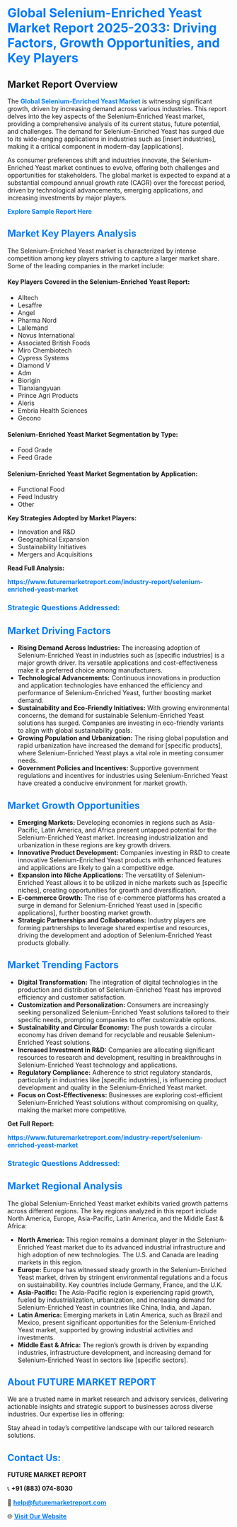 <h1 style="color: #007BFF;">Global Selenium-Enriched Yeast Market Report 2025-2033: Driving Factors, Growth Opportunities, and Key Players</h1>

<section id="overview">
<h2>Market Report Overview</h2>
<p>The <a href="https://www.futuremarketreport.com/industry-report/selenium-enriched-yeast-market" style="color: #007BFF; text-decoration: none;"><strong>Global Selenium-Enriched Yeast Market</strong></a> is witnessing significant growth, driven by increasing demand across various industries. This report delves into the key aspects of the Selenium-Enriched Yeast market, providing a comprehensive analysis of its current status, future potential, and challenges. The demand for Selenium-Enriched Yeast has surged due to its wide-ranging applications in industries such as [insert industries], making it a critical component in modern-day [applications].</p>
<p>As consumer preferences shift and industries innovate, the Selenium-Enriched Yeast market continues to evolve, offering both challenges and opportunities for stakeholders. The global market is expected to expand at a substantial compound annual growth rate (CAGR) over the forecast period, driven by technological advancements, emerging applications, and increasing investments by major players.</p>
</section>

<section id="overview">
<p><a href="https://www.futuremarketreport.com/request-sample/reportId=30824" style="color: #007BFF; text-decoration: none;"><strong>Explore Sample Report Here</strong></a></p>
</section>

<section id="key-players">
<h2 style="color: #007BFF;">Market Key Players Analysis</h2>
<p>The Selenium-Enriched Yeast market is characterized by intense competition among key players striving to capture a larger market share. Some of the leading companies in the market include:</p>
<h4>Key Players Covered in the Selenium-Enriched Yeast Report:</h4>
<ul><li>Alltech</li><li>Lesaffre</li><li>Angel</li><li>Pharma Nord</li><li>Lallemand</li><li>Novus International</li><li>Associated British Foods</li><li>Miro Chembiotech</li><li>Cypress Systems</li><li>Diamond V</li><li>Adm</li><li>Biorigin</li><li>Tianxiangyuan</li><li>Prince Agri Products</li><li>Aleris</li><li>Embria Health Sciences</li><li>Gecono</li></ul>
<h4>Selenium-Enriched Yeast Market Segmentation by Type:</h4>
<ul><li>Food Grade</li><li>Feed Grade</li></ul>

<h4>Selenium-Enriched Yeast Market Segmentation by Application:</h4>
<ul><li>Functional Food</li><li>Feed Industry</li><li>Other</li></ul>
<p><strong>Key Strategies Adopted by Market Players:</strong></p>
<ul>
<li>Innovation and R&D</li>
<li>Geographical Expansion</li>
<li>Sustainability Initiatives</li>
<li>Mergers and Acquisitions</li>
</ul>
</section>

<section>
<p><strong>Read Full Analysis: </strong></p><a href="https://www.futuremarketreport.com/industry-report/selenium-enriched-yeast-market" style="color: #007BFF; text-decoration: none;"><strong>https://www.futuremarketreport.com/industry-report/selenium-enriched-yeast-market</strong></a>
<h3 style="color: #007BFF;">Strategic Questions Addressed:</h3>
</section>

<section id="driving-factors">
<h2 style="color: #007BFF;">Market Driving Factors</h2>
<ul>
<li><strong>Rising Demand Across Industries:</strong> The increasing adoption of Selenium-Enriched Yeast in industries such as [specific industries] is a major growth driver. Its versatile applications and cost-effectiveness make it a preferred choice among manufacturers.</li>
<li><strong>Technological Advancements:</strong> Continuous innovations in production and application technologies have enhanced the efficiency and performance of Selenium-Enriched Yeast, further boosting market demand.</li>
<li><strong>Sustainability and Eco-Friendly Initiatives:</strong> With growing environmental concerns, the demand for sustainable Selenium-Enriched Yeast solutions has surged. Companies are investing in eco-friendly variants to align with global sustainability goals.</li>
<li><strong>Growing Population and Urbanization:</strong> The rising global population and rapid urbanization have increased the demand for [specific products], where Selenium-Enriched Yeast plays a vital role in meeting consumer needs.</li>
<li><strong>Government Policies and Incentives:</strong> Supportive government regulations and incentives for industries using Selenium-Enriched Yeast have created a conducive environment for market growth.</li>
</ul>
</section>

<section id="growth-opportunities">
<h2 style="color: #007BFF;">Market Growth Opportunities</h2>
<ul>
<li><strong>Emerging Markets:</strong> Developing economies in regions such as Asia-Pacific, Latin America, and Africa present untapped potential for the Selenium-Enriched Yeast market. Increasing industrialization and urbanization in these regions are key growth drivers.</li>
<li><strong>Innovative Product Development:</strong> Companies investing in R&D to create innovative Selenium-Enriched Yeast products with enhanced features and applications are likely to gain a competitive edge.</li>
<li><strong>Expansion into Niche Applications:</strong> The versatility of Selenium-Enriched Yeast allows it to be utilized in niche markets such as [specific niches], creating opportunities for growth and diversification.</li>
<li><strong>E-commerce Growth:</strong> The rise of e-commerce platforms has created a surge in demand for Selenium-Enriched Yeast used in [specific applications], further boosting market growth.</li>
<li><strong>Strategic Partnerships and Collaborations:</strong> Industry players are forming partnerships to leverage shared expertise and resources, driving the development and adoption of Selenium-Enriched Yeast products globally.</li>
</ul>
</section>

<section id="trending-factors">
<h2 style="color: #007BFF;">Market Trending Factors</h2>
<ul>
<li><strong>Digital Transformation:</strong> The integration of digital technologies in the production and distribution of Selenium-Enriched Yeast has improved efficiency and customer satisfaction.</li>
<li><strong>Customization and Personalization:</strong> Consumers are increasingly seeking personalized Selenium-Enriched Yeast solutions tailored to their specific needs, prompting companies to offer customizable options.</li>
<li><strong>Sustainability and Circular Economy:</strong> The push towards a circular economy has driven demand for recyclable and reusable Selenium-Enriched Yeast solutions.</li>
<li><strong>Increased Investment in R&D:</strong> Companies are allocating significant resources to research and development, resulting in breakthroughs in Selenium-Enriched Yeast technology and applications.</li>
<li><strong>Regulatory Compliance:</strong> Adherence to strict regulatory standards, particularly in industries like [specific industries], is influencing product development and quality in the Selenium-Enriched Yeast market.</li>
<li><strong>Focus on Cost-Effectiveness:</strong> Businesses are exploring cost-efficient Selenium-Enriched Yeast solutions without compromising on quality, making the market more competitive.</li>
</ul>
</section>

<section>
<p><strong>Get Full Report: </strong></p><a href="https://www.futuremarketreport.com/industry-report/selenium-enriched-yeast-market" style="color: #007BFF; text-decoration: none;"><strong>https://www.futuremarketreport.com/industry-report/selenium-enriched-yeast-market</strong></a>
<h3 style="color: #007BFF;">Strategic Questions Addressed:</h3>
</section>


<section id="regional-analysis">
<h2 style="color: #007BFF;">Market Regional Analysis</h2>
<p>The global Selenium-Enriched Yeast market exhibits varied growth patterns across different regions. The key regions analyzed in this report include North America, Europe, Asia-Pacific, Latin America, and the Middle East & Africa:</p>
<ul>
<li><strong>North America:</strong> This region remains a dominant player in the Selenium-Enriched Yeast market due to its advanced industrial infrastructure and high adoption of new technologies. The U.S. and Canada are leading markets in this region.</li>
<li><strong>Europe:</strong> Europe has witnessed steady growth in the Selenium-Enriched Yeast market, driven by stringent environmental regulations and a focus on sustainability. Key countries include Germany, France, and the U.K.</li>
<li><strong>Asia-Pacific:</strong> The Asia-Pacific region is experiencing rapid growth, fueled by industrialization, urbanization, and increasing demand for Selenium-Enriched Yeast in countries like China, India, and Japan.</li>
<li><strong>Latin America:</strong> Emerging markets in Latin America, such as Brazil and Mexico, present significant opportunities for the Selenium-Enriched Yeast market, supported by growing industrial activities and investments.</li>
<li><strong>Middle East & Africa:</strong> The region’s growth is driven by expanding industries, infrastructure development, and increasing demand for Selenium-Enriched Yeast in sectors like [specific sectors].</li>
</ul>
</section>

<footer>
<h2 style="color: #007BFF;">About FUTURE MARKET REPORT</h2>
<p>We are a trusted name in market research and advisory services, delivering actionable insights and strategic support to businesses across diverse industries. Our expertise lies in offering:</p>

<p>Stay ahead in today’s competitive landscape with our tailored research solutions.</p>

<h2 style="color: #007BFF;">Contact Us:</h2>
<p><strong>FUTURE MARKET REPORT</strong></p>
<p>📞 <strong>+91 (883) 074-8030</strong></p>
<p>📧 <strong><a href="mailto:help@futuremarketreport.com" style="color: #007BFF;">help@futuremarketreport.com</a></strong></p>
<p>🌐 <strong><a href="https://www.futuremarketreport.com/" style="color: #007BFF;">Visit Our Website</a></strong></p>
</footer>